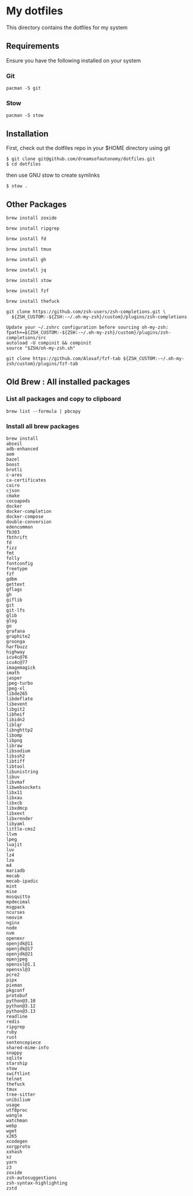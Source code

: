# My dotfiles

This directory contains the dotfiles for my system

## Requirements

Ensure you have the following installed on your system

### Git

```
pacman -S git
```

### Stow

```
pacman -S stow
```

## Installation

First, check out the dotfiles repo in your $HOME directory using git

```
$ git clone git@github.com/dreamsofautonomy/dotfiles.git
$ cd dotfiles
```

then use GNU stow to create symlinks

```
$ stow .
```

## Other Packages
```
brew install zoxide
```

```
brew install ripgrep
```

```
brew install fd
```

```
brew install tmux
```

```
brew install gh
```

```
brew install jq
```

```
brew install stow
```

```
brew install fzf
```

```
brew install thefuck
```

```
git clone https://github.com/zsh-users/zsh-completions.git \
  ${ZSH_CUSTOM:-${ZSH:-~/.oh-my-zsh}/custom}/plugins/zsh-completions
```


```
Update your ~/.zshrc configuration before sourcing oh-my-zsh:
fpath+=${ZSH_CUSTOM:-${ZSH:-~/.oh-my-zsh}/custom}/plugins/zsh-completions/src
autoload -U compinit && compinit
source "$ZSH/oh-my-zsh.sh"
```

```
git clone https://github.com/Aloxaf/fzf-tab ${ZSH_CUSTOM:-~/.oh-my-zsh/custom}/plugins/fzf-tab
```


## Old Brew : All installed packages 
### List all packages and copy to clipboard
```
brew list --formula | pbcopy
```

### Install all brew packages

```
brew install 
abseil
adb-enhanced
aom
bazel
boost
brotli
c-ares
ca-certificates
cairo
cjson
cmake
cocoapods
docker
docker-completion
docker-compose
double-conversion
edencommon
fb303
fbthrift
fd
fizz
fmt
folly
fontconfig
freetype
fzf
gdbm
gettext
gflags
gh
giflib
git
git-lfs
glib
glog
go
grafana
graphite2
groonga
harfbuzz
highway
icu4c@76
icu4c@77
imagemagick
imath
jasper
jpeg-turbo
jpeg-xl
libde265
libdeflate
libevent
libgit2
libheif
libidn2
liblqr
libnghttp2
libomp
libpng
libraw
libsodium
libssh2
libtiff
libtool
libunistring
libuv
libvmaf
libwebsockets
libx11
libxau
libxcb
libxdmcp
libxext
libxrender
libyaml
little-cms2
llvm
lpeg
luajit
luv
lz4
lzo
m4
mariadb
mecab
mecab-ipadic
mint
mise
mosquitto
mpdecimal
msgpack
ncurses
neovim
nginx
node
nvm
openexr
openjdk@11
openjdk@17
openjdk@21
openjpeg
openssl@1.1
openssl@3
pcre2
pipx
pixman
pkgconf
protobuf
python@3.10
python@3.12
python@3.13
readline
redis
ripgrep
ruby
rust
sentencepiece
shared-mime-info
snappy
sqlite
starship
stow
swiftlint
telnet
thefuck
tmux
tree-sitter
unibilium
usage
utf8proc
wangle
watchman
webp
wget
x265
xcodegen
xorgproto
xxhash
xz
yarn
z3
zoxide
zsh-autosuggestions
zsh-syntax-highlighting
zstd
```